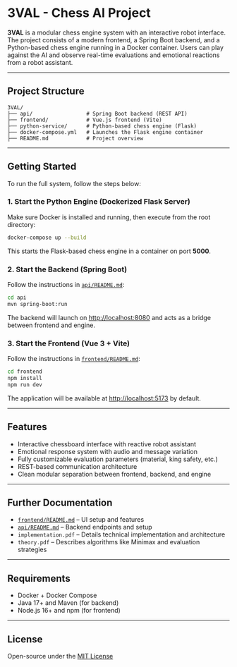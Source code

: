 # 3VAL - Chess AI Project

**3VAL** is a modular chess engine system with an interactive robot interface. The project consists of a modern frontend, a Spring Boot backend, and a Python-based chess engine running in a Docker container. Users can play against the AI and observe real-time evaluations and emotional reactions from a robot assistant.

---

## Project Structure

```
3VAL/
├── api/                 # Spring Boot backend (REST API)
├── frontend/            # Vue.js frontend (Vite)
├── python-service/      # Python-based chess engine (Flask)
├── docker-compose.yml   # Launches the Flask engine container
├── README.md            # Project overview
```

---

## Getting Started

To run the full system, follow the steps below:

### 1. Start the Python Engine (Dockerized Flask Server)

Make sure Docker is installed and running, then execute from the root directory:

```bash
docker-compose up --build
```

This starts the Flask-based chess engine in a container on port **5000**.

### 2. Start the Backend (Spring Boot)

Follow the instructions in [`api/README.md`](api/README.md):

```bash
cd api
mvn spring-boot:run
```

The backend will launch on [http://localhost:8080](http://localhost:8080) and acts as a bridge between frontend and engine.

### 3. Start the Frontend (Vue 3 + Vite)

Follow the instructions in [`frontend/README.md`](frontend/README.md):

```bash
cd frontend
npm install
npm run dev
```

The application will be available at [http://localhost:5173](http://localhost:5173) by default.

---

## Features

- Interactive chessboard interface with reactive robot assistant
- Emotional response system with audio and message variation
- Fully customizable evaluation parameters (material, king safety, etc.)
- REST-based communication architecture
- Clean modular separation between frontend, backend, and engine

---

## Further Documentation

- [`frontend/README.md`](frontend/README.md) – UI setup and features
- [`api/README.md`](api/README.md) – Backend endpoints and setup
- `implementation.pdf` – Details technical implementation and architecture
- `theory.pdf` – Describes algorithms like Minimax and evaluation strategies

---

## Requirements

- Docker + Docker Compose
- Java 17+ and Maven (for backend)
- Node.js 16+ and npm (for frontend)

---

## License

Open-source under the [MIT License](https://opensource.org/licenses/MIT)
